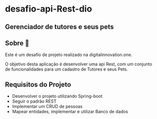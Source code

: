 # desafio-api-Rest-dio
## Gerenciador de tutores e seus pets
## Sobre 📰
Este é um desafio de projeto realizado na digitalinnovation.one.

O objetivo desta aplicação é desenvolver uma api Rest, com um conjunto de funcionalidades para um cadastro de Tutores e seus Pets.

## Requisitos do Projeto
* Desenvolver o projeto utilizando Spring-boot
* Seguir o padrão REST
* Implementar um CRUD de pessoas
* Mapear entidades, implementar e utilizar Banco de dados
